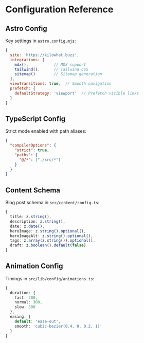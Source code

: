 # Configuration Reference

## Astro Config

Key settings in `astro.config.mjs`:

```javascript
{
  site: 'https://kilowhat.buzz',
  integrations: [
    mdx(),           // MDX support
    tailwind(),      // Tailwind CSS
    sitemap()        // Sitemap generation
  ],
  viewTransitions: true,  // Smooth navigation
  prefetch: {
    defaultStrategy: 'viewport'  // Prefetch visible links
  }
}
```

## TypeScript Config

Strict mode enabled with path aliases:

```json
{
  "compilerOptions": {
    "strict": true,
    "paths": {
      "@/*": ["./src/*"]
    }
  }
}
```

## Content Schema

Blog post schema in `src/content/config.ts`:

```typescript
{
  title: z.string(),
  description: z.string(),
  date: z.date(),
  heroImage: z.string().optional(),
  heroImageAlt: z.string().optional(),
  tags: z.array(z.string()).optional(),
  draft: z.boolean().default(false)
}
```

## Animation Config

Timings in `src/lib/config/animations.ts`:

```typescript
{
  duration: {
    fast: 200,
    normal: 300,
    slow: 500
  },
  easing: {
    default: 'ease-out',
    smooth: 'cubic-bezier(0.4, 0, 0.2, 1)'
  }
}
```